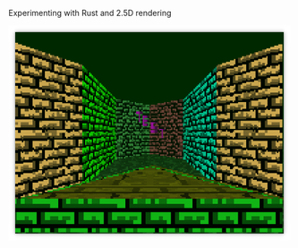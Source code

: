 Experimenting with Rust and 2.5D rendering

![Screenshot](https://raw.githubusercontent.com/alexeyden/rust-experiments/master/screenshot.png)


